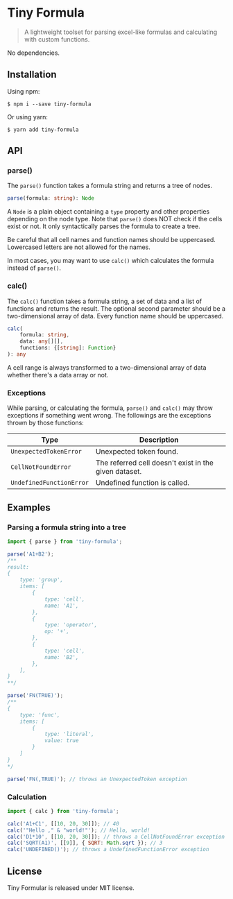 # Tiny Formula

> A lightweight toolset for parsing excel-like formulas and calculating with custom functions.

No dependencies.

## Installation

Using npm:

```
$ npm i --save tiny-formula
```

Or using yarn:

```
$ yarn add tiny-formula
```

## API

### parse()

The `parse()` function takes a formula string and returns a tree of nodes.

```ts
parse(formula: string): Node
```

A `Node` is a plain object containing a `type` property and other properties depending on the node type. Note that `parse()` does NOT check if the cells exist or not. It only syntactically parses the formula to create a tree.

Be careful that all cell names and function names should be uppercased. Lowercased letters are not allowed for the names.

In most cases, you may want to use `calc()` which calculates the formula instead of `parse()`.

### calc()

The `calc()` function takes a formula string, a set of data and a list of functions and returns the result. The optional second parameter should be a two-dimensional array of data. Every function name should be uppercased.

```ts
calc(
    formula: string,
    data: any[][],
    functions: {[string]: Function}
): any
```

A cell range is always transformed to a two-dimensional array of data whether there's a data array or not.

### Exceptions

While parsing, or calculating the formula, `parse()` and `calc()` may throw exceptions if something went wrong. The followings are the exceptions thrown by those functions:

| Type                     | Description                                           |
| ------------------------ | ----------------------------------------------------- |
| `UnexpectedTokenError`   | Unexpected token found.                               |
| `CellNotFoundError`      | The referred cell doesn't exist in the given dataset. |
| `UndefinedFunctionError` | Undefined function is called.                         |

## Examples

### Parsing a formula string into a tree

```js
import { parse } from 'tiny-formula';

parse('A1+B2');
/**
result:
{
    type: 'group',
    items: [
        {
            type: 'cell',
            name: 'A1',
        },
        {
            type: 'operator',
            op: '+',
        },
        {
            type: 'cell',
            name: 'B2',
        },
    ],
}
**/

parse('FN(TRUE)');
/**
{
    type: 'func',
    items: [
        {
            type: 'literal',
            value: true
        }
    ]
}
*/

parse('FN(,TRUE)'); // throws an UnexpectedToken exception
```

### Calculation

```js
import { calc } from 'tiny-formula';

calc('A1+C1', [[10, 20, 30]]); // 40
calc('"Hello ," & "world!"'); // Hello, world!
calc('D1*10', [[10, 20, 30]]); // throws a CellNotFoundError exception
calc('SQRT(A1)', [[9]], { SQRT: Math.sqrt }); // 3
calc('UNDEFINED()'); // throws a UndefinedFunctionError exception
```

## License

Tiny Formular is released under MIT license.

